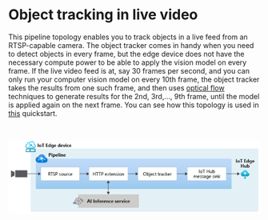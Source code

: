 # Object tracking in live video

This pipeline topology enables you to track objects in a live feed from an RTSP-capable camera. The object tracker comes in handy when you need to detect objects in every frame, but the edge device does not have the necessary compute power to be able to apply the vision model on every frame. If the live video feed is at, say 30 frames per second, and you can only run your computer vision model on every 10th frame, the object tracker takes the results from one such frame, and then uses [optical flow](https://en.wikipedia.org/wiki/Optical_flow) techniques to generate results for the 2nd, 3rd,…, 9th frame, until the model is applied again on the next frame. You can see how this topology is used in [this](https://docs.microsoft.com/azure/azure-video-analyzer/video-analyzer-docs/track-objects-live-video) quickstart.

<br>
<p align="center">
  <img src="./topology.png" title="Tracking objects in a live video"/>
</p>
<br>